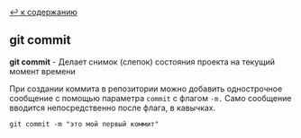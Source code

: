 [:leftwards_arrow_with_hook: к содержанию](./readme.md) 


## git commit

**git commit** - Делает снимок (слепок) состояния проекта на текущий момент времени

При создании коммита в репозитории можно добавить однострочное сообщение с помощью параметра ```commit``` с флагом ```-m.``` Само сообщение вводится непосредственно после флага, в кавычках.

```mash=
git commit -m "это мой первый коммит"
```
